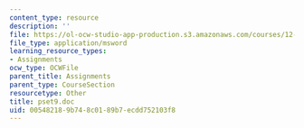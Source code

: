 ```yaml
---
content_type: resource
description: ''
file: https://ol-ocw-studio-app-production.s3.amazonaws.com/courses/12-800-fluid-dynamics-of-the-atmosphere-and-ocean-fall-2004/005482189b748c0189b7ecdd752103f8_pset9.doc
file_type: application/msword
learning_resource_types:
- Assignments
ocw_type: OCWFile
parent_title: Assignments
parent_type: CourseSection
resourcetype: Other
title: pset9.doc
uid: 00548218-9b74-8c01-89b7-ecdd752103f8
---
```

